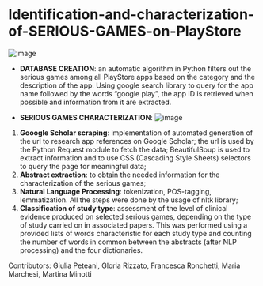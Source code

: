 # Identification-and-characterization-of-SERIOUS-GAMES-on-PlayStore

![image](https://user-images.githubusercontent.com/92247654/187917801-e35c6301-d323-4c49-8856-281d484f5295.png)


- **DATABASE CREATION**: an automatic algorithm in Python 
filters out the serious games among all PlayStore apps based on the category and the description of the app. Using google search library to query for the app name followed by the words
“google play”, the app ID is retrieved when possible and information from it are extracted. 

- **SERIOUS GAMES CHARACTERIZATION**: 
![image](https://user-images.githubusercontent.com/92247654/187918389-11c146ed-51ae-4731-be38-7076590d3a6e.png)

1. **Gooogle Scholar scraping**: implementation of automated generation of the url to research app references on Google Scholar; the url is used by the Python Request module to fetch the data;
BeautifulSoup is used to extract information and to use CSS (Cascading Style Sheets) selectors to query the page for meaningful data; 
3. **Abstract extraction**: to obtain the needed information for the characterization of the serious games;  
4. **Natural Language Processing**: tokenization, POS-tagging, lemmatization. All the steps were done by the usage of nltk library;
5. **Classification of study type**: assessment of the level of clinical evidence produced on 
selected serious games, depending on the type of study carried on in associated papers. This was performed using a provided lists of words characteristic for each study type and counting the number of words in common between the abstracts (after NLP processing) and the four dictionaries. 



Contributors: Giulia Peteani, Gloria Rizzato, Francesca Ronchetti, Maria Marchesi, Martina Minotti
